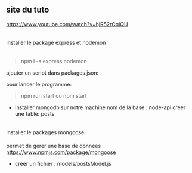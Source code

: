 site du tuto
---------

https://www.youtube.com/watch?v=hjR52rCqlQU

######
installer le package express et nodemon
######

> npm i -s express nodemon

ajouter un script dans packages.json:


pour lancer le programme:
> npm run start ou npm start


- installer mongodb sur notre machine
nom de la base : node-api
creer une table: posts


######
installer le packages mongoose
####
permet de gerer une base de données
https://www.npmjs.com/package/mongoose


- creer un fichier : models/postsModel.js



